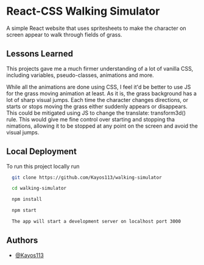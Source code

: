 
# React-CSS Walking Simulator

A simple React website that uses spritesheets to make the character on screen appear to walk through fields of grass.


## Lessons Learned

This projects gave me a much firmer understanding of a lot of vanilla CSS, including variables, pseudo-classes, animations and more.

While all the animations are done using CSS, I feel it'd be better to use JS for the grass moving animation at least. As it is, the grass background has a lot of sharp visual jumps. Each time the character changes directions, or starts or stops moving the grass either suddenly appears or disappears. This could be mitigated using JS to change the translate: transform3d() rule. This would give me fine control over starting and stopping tha nimations, allowing it to be stopped at any point on the screen and avoid the visual jumps.

## Local Deployment

To run this project locally run

```bash
  git clone https://github.com/Kayos113/walking-simulator

  cd walking-simulator

  npm install

  npm start

  The app will start a development server on localhost port 3000
```


## Authors

- [@Kayos113](https://www.github.com/Kayos113)
